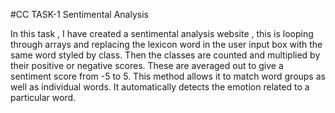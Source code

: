 #CC TASK-1
Sentimental Analysis

In this task , I have created a sentimental analysis website , this is looping through arrays and replacing the lexicon word in the user input box with the same word styled by class. Then the classes are counted and multiplied by their positive or negative scores. These are averaged out to give a sentiment score from -5 to 5.
This method allows it to match word groups as well as individual words. It automatically detects the emotion related to a particular word.

